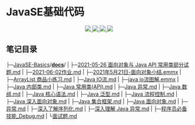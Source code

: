 # JavaSE基础代码

<p align="center">
    <a href="https://github.com/isingerw/JavaSE-Basics/issues">
        <img src="https://img.shields.io/github/issues/isingerw/JavaSE-Basics?style=for-the-badge">
    </a>
    <a href="https://github.com/isingerw/JavaSE-Basics/blob/master/LICENSE">
        <img src="https://img.shields.io/github/license/isingerw/JavaSE-Basics?style=for-the-badge">
    </a>
    <a href="https://github.com/isingerw/JavaSE-Basics/stargazers">
        <img src="https://img.shields.io/github/forks/isingerw/JavaSE-Basics?style=for-the-badge">
    </a>
        <a href="https://github.com/isingerw/JavaSE-Basics/network/members">
        <img src="https://img.shields.io/github/stars/isingerw/JavaSE-Basics?style=for-the-badge">
    </a>
</p>



## 笔记目录

├─[JavaSE-Basics](https://github.com/isingerw/JavaSE-Basics)/**[docs](https://github.com/isingerw/JavaSE-Basics/tree/master/docs)**/
|  ├─[2021-05-26 面向对象与 Java API 常用类部分试题.md](https://github.com/isingerw/JavaSE-Basics/blob/master/docs/2021-05-26%20%E9%9D%A2%E5%90%91%E5%AF%B9%E8%B1%A1%E4%B8%8E%20Java%20API%20%E5%B8%B8%E7%94%A8%E7%B1%BB%E9%83%A8%E5%88%86%E8%AF%95%E9%A2%98.md)
|  ├─[2021-06-02作业.md](https://github.com/isingerw/JavaSE-Basics/blob/master/docs/2021-06-02%E4%BD%9C%E4%B8%9A.md)
|  ├─[2021年5月21日-面向对象小结.emmx](https://github.com/isingerw/JavaSE-Basics/blob/master/docs/2021%E5%B9%B45%E6%9C%8821%E6%97%A5-%E9%9D%A2%E5%90%91%E5%AF%B9%E8%B1%A1%E5%B0%8F%E7%BB%93.emmx)
|  ├─[ArrayList 商品小练习.md](https://github.com/isingerw/JavaSE-Basics/blob/master/docs/ArrayList%20%E5%95%86%E5%93%81%E5%B0%8F%E7%BB%83%E4%B9%A0.md)
|  ├─[Java IO流.md](https://github.com/isingerw/JavaSE-Basics/blob/master/docs/Java%20IO%E6%B5%81.md)
|  ├─[java io流图解.emmx](https://github.com/isingerw/JavaSE-Basics/blob/master/docs/java%20io%E6%B5%81%E5%9B%BE%E8%A7%A3.emmx)
|  ├─[Java 内部类.md](https://github.com/isingerw/JavaSE-Basics/blob/master/docs/Java%20%E5%86%85%E9%83%A8%E7%B1%BB.md)
|  ├─[Java 常用类(API).md](https://github.com/isingerw/JavaSE-Basics/blob/master/docs/Java%20%E5%B8%B8%E7%94%A8%E7%B1%BB(API).md)
|  ├─[Java 异常.md](https://github.com/isingerw/JavaSE-Basics/blob/master/docs/Java%20%E5%BC%82%E5%B8%B8.md)
|  ├─[Java 数组.md](https://github.com/isingerw/JavaSE-Basics/blob/master/docs/Java%20%E6%95%B0%E7%BB%84.md)
|  ├─[Java 核心语法.md](https://github.com/isingerw/JavaSE-Basics/blob/master/docs/Java%20%E6%A0%B8%E5%BF%83%E8%AF%AD%E6%B3%95.md)
|  ├─[Java 泛型.md](https://github.com/isingerw/JavaSE-Basics/blob/master/docs/Java%20%E6%B3%9B%E5%9E%8B.md)
|  ├─[Java 流程控制.md](https://github.com/isingerw/JavaSE-Basics/blob/master/docs/Java%20%E6%B5%81%E7%A8%8B%E6%8E%A7%E5%88%B6.md)
|  ├─[Java 深入面向对象.md](https://github.com/isingerw/JavaSE-Basics/blob/master/docs/Java%20%E6%B7%B1%E5%85%A5%E9%9D%A2%E5%90%91%E5%AF%B9%E8%B1%A1.md)
|  ├─[Java 集合框架.md](https://github.com/isingerw/JavaSE-Basics/blob/master/docs/Java%20%E9%9B%86%E5%90%88%E6%A1%86%E6%9E%B6.md)
|  ├─[Java 面向对象.md](https://github.com/isingerw/JavaSE-Basics/blob/master/docs/Java%20%E9%9D%A2%E5%90%91%E5%AF%B9%E8%B1%A1.md)
|  ├─[异常.md](https://github.com/isingerw/JavaSE-Basics/blob/master/docs/%E5%BC%82%E5%B8%B8.md)
|  ├─[深入了解序列化.md](https://github.com/isingerw/JavaSE-Basics/blob/master/docs/%E6%B7%B1%E5%85%A5%E4%BA%86%E8%A7%A3%E5%BA%8F%E5%88%97%E5%8C%96.md)
|  ├─[深入理解 Java 异常.md](https://github.com/isingerw/JavaSE-Basics/blob/master/docs/%E6%B7%B1%E5%85%A5%E7%90%86%E8%A7%A3%20Java%20%E5%BC%82%E5%B8%B8.md)
|  ├─[程序员必备技能_Debug.md](https://github.com/isingerw/JavaSE-Basics/blob/master/docs/%E7%A8%8B%E5%BA%8F%E5%91%98%E5%BF%85%E5%A4%87%E6%8A%80%E8%83%BD_Debug.md)
|  └[面试题.md](https://github.com/isingerw/JavaSE-Basics/blob/master/docs/%E9%9D%A2%E8%AF%95%E9%A2%98.md)


